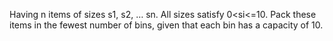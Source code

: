 Having n items of sizes s1, s2, … sn. All sizes satisfy 0<si<=10. Pack these items in the fewest number of bins, given that each bin has a capacity of 10.
